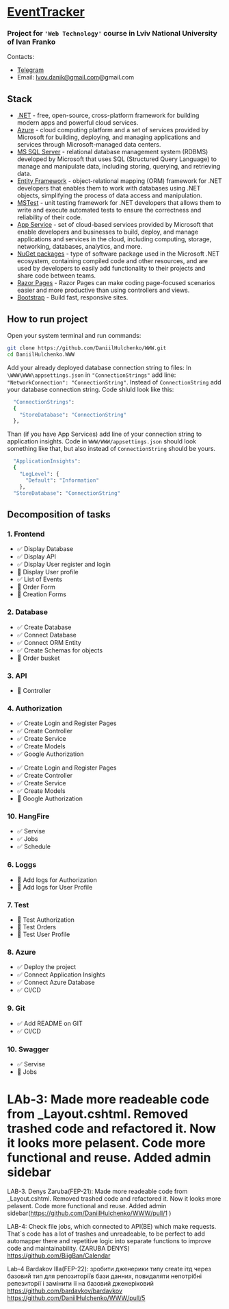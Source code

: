 ﻿# [EventTracker](https://silver-side.azurewebsites.net/)

### Project for `'Web Technology'` course in Lviv National University of Ivan Franko

Contacts:

- [Telegram](https://t.me/silverus_morgan)
- Email: lvov.danik@gmail.com@gmail.com

## Stack

- [.NET](https://dotnet.microsoft.com/) - free, open-source, cross-platform framework for building modern apps and powerful cloud services.
- [Azure](https://azure.microsoft.com/) - cloud computing platform and a set of services provided by Microsoft for building, deploying, and managing applications and services through Microsoft-managed data centers.
- [MS SQL Server](https://www.microsoft.com/sql-server/sql-server-2019) - relational database management system (RDBMS) developed by Microsoft that uses SQL (Structured Query Language) to manage and manipulate data, including storing, querying, and retrieving data.
- [Entity Framework](https://learn.microsoft.com/uk-ua/ef/) - object-relational mapping (ORM) framework for .NET developers that enables them to work with databases using .NET objects, simplifying the process of data access and manipulation.
- [MSTest](https://learn.microsoft.com/uk-ua/dotnet/core/testing/unit-testing-with-mstest) - unit testing framework for .NET developers that allows them to write and execute automated tests to ensure the correctness and reliability of their code.
- [App Service](https://azure.microsoft.com/en-us/products/app-service/) - set of cloud-based services provided by Microsoft that enable developers and businesses to build, deploy, and manage applications and services in the cloud, including computing, storage, networking, databases, analytics, and more.
- [NuGet packages](https://learn.microsoft.com/uk-ua/nuget/) - type of software package used in the Microsoft .NET ecosystem, containing compiled code and other resources, and are used by developers to easily add functionality to their projects and share code between teams.
- [Razor Pages](https://learn.microsoft.com/en-us/aspnet/core/razor-pages/?view=aspnetcore-7.0&tabs=visual-studio) - Razor Pages can make coding page-focused scenarios easier and more productive than using controllers and views.
- [Bootstrap](https://getbootstrap.com/) - Build fast, responsive sites.

## How to run project

Open your system terminal and run commands:

```sh
git clone https://github.com/DaniilHulchenko/WWW.git
cd DaniilHulchenko.WWW
```

Add your already deployed database connection string to files:
In `\WWW\WWW\appsettings.json` in `"ConnectionStrings"` add line: `"NetworkConnection": "ConnectionString"`. Instead of `ConnectionString` add your database connection string. Code shluld look like this:

```sh
  "ConnectionStrings":
  {
    "StoreDatabase": "ConnectionString"
  },
```

Than (if you have App Services) add line of your connection string to application insights. Code in `WWW/WWW/appsettings.json` should look something like that, but also instead of `ConnectionString` should be yours.

```sh
  "ApplicationInsights":
  {
    "LogLevel": {
      "Default": "Information"
    },
  "StoreDatabase": "ConnectionString"
```

## Decomposition of tasks

### 1. Frontend

- ✅ Display Database
- ✅ Display API
- ✅ Display User register and login
- 🔳 Display User profile
- ✅ List of Events
- 🔳 Order Form
- 🍥 Creation Forms

### 2. Database

- ✅ Create Database
- ✅ Connect Database
- ✅ Connect ORM Entity
- ✅ Create Schemas for objects
- 🔳 Order busket

### 3. API

- 🔳 Controller

### 4. Authorization
* ✅ Create Login and Register Pages
* ✅ Create Controller
* ✅ Create Service
* ✅ Create Models
* ✅ Google Authorization

- ✅ Create Login and Register Pages
- ✅ Create Controller
- ✅ Create Service
- ✅ Create Models
- 🔳 Google Authorization

### 10. HangFire

- ✅ Servise
- ✅ Jobs
- ✅ Schedule

### 6. Loggs

- 🔳 Add logs for Authorization
- 🔳 Add logs for User Profile

### 7. Test

- 🔳 Test Authorization
- 🔳 Test Orders
- 🔳 Test User Profile

### 8. Azure

- ✅ Deploy the project
- ✅ Connect Application Insights
- ✅ Connect Azure Database
- ✅ CI/CD

### 9. Git

- ✅ Add README on GIT
- ✅ CI/CD


### 10. Swagger


- ✅ Servise
- 🔳 Jobs

LAb-3: Made more readeable code from \_Layout.cshtml. Removed trashed code and refactored it. Now it looks more pelasent. Code more functional and reuse. Added admin sidebar
=======
LAB-3. Denys Zaruba(FEP-21): Made more readeable code from \_Layout.cshtml. Removed trashed code and refactored it. Now it looks more pelasent. Code more functional and reuse. Added admin sidebar(https://github.com/DaniilHulchenko/WWW/pull/1 )


LAB-4: Check file jobs, which connected to API(BE) which make requests. That`s code has a lot of trashes and unreadeable, to be perfect to add automapper there and repetitive logic into separate functions to improve code and maintainability. (ZARUBA DENYS)
https://github.com/BiigBan/Calendar

Lab-4 Bardakov Illa(FEP-22): зробити дженерики типу create ітд через базовий тип для репозиторіїв бази данних, повидаляти непотрібні репезиторії і замінити ії на базовий дженеріковий https://github.com/bardavkov/bardavkov https://github.com/DaniilHulchenko/WWW/pull/5
